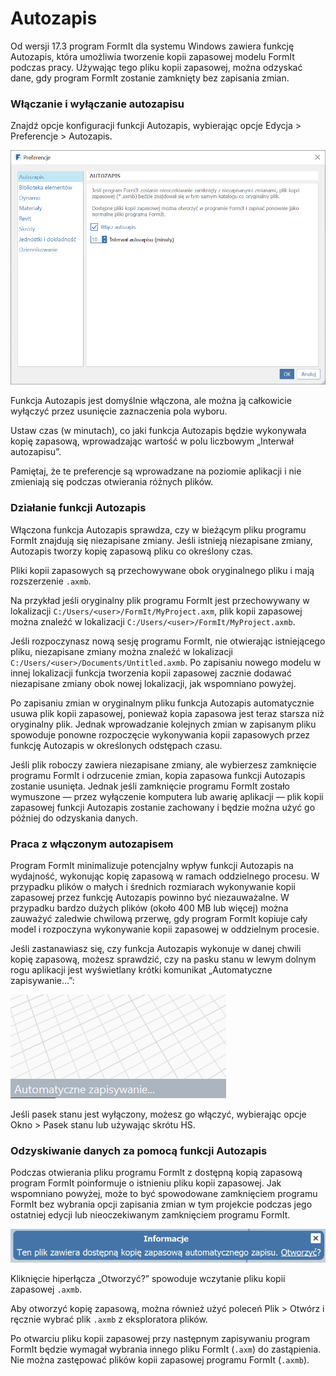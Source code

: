 # Autozapis

Od wersji 17.3 program FormIt dla systemu Windows zawiera funkcję Autozapis, która umożliwia tworzenie kopii zapasowej modelu FormIt podczas pracy. Używając tego pliku kopii zapasowej, można odzyskać dane, gdy program FormIt zostanie zamknięty bez zapisania zmian.

### Włączanie i wyłączanie autozapisu

Znajdź opcje konfiguracji funkcji Autozapis, wybierając opcje Edycja &gt; Preferencje &gt; Autozapis.

![](../.gitbook/assets/20190613-autosave.png)

Funkcja Autozapis jest domyślnie włączona, ale można ją całkowicie wyłączyć przez usunięcie zaznaczenia pola wyboru.

Ustaw czas \(w minutach\), co jaki funkcja Autozapis będzie wykonywała kopię zapasową, wprowadzając wartość w polu liczbowym „Interwał autozapisu”.

Pamiętaj, że te preferencje są wprowadzane na poziomie aplikacji i nie zmieniają się podczas otwierania różnych plików.

### Działanie funkcji Autozapis

Włączona funkcja Autozapis sprawdza, czy w bieżącym pliku programu FormIt znajdują się niezapisane zmiany. Jeśli istnieją niezapisane zmiany, Autozapis tworzy kopię zapasową pliku co określony czas.

Pliki kopii zapasowych są przechowywane obok oryginalnego pliku i mają rozszerzenie `.axmb`.

Na przykład jeśli oryginalny plik programu FormIt jest przechowywany w lokalizacji `C:/Users/<user>/FormIt/MyProject.axm`, plik kopii zapasowej można znaleźć w lokalizacji `C:/Users/<user>/FormIt/MyProject.axmb`.

Jeśli rozpoczynasz nową sesję programu FormIt, nie otwierając istniejącego pliku, niezapisane zmiany można znaleźć w lokalizacji `C:/Users/<user>/Documents/Untitled.axmb`. Po zapisaniu nowego modelu w innej lokalizacji funkcja tworzenia kopii zapasowej zacznie dodawać niezapisane zmiany obok nowej lokalizacji, jak wspomniano powyżej.

Po zapisaniu zmian w oryginalnym pliku funkcja Autozapis automatycznie usuwa plik kopii zapasowej, ponieważ kopia zapasowa jest teraz starsza niż oryginalny plik. Jednak wprowadzanie kolejnych zmian w zapisanym pliku spowoduje ponowne rozpoczęcie wykonywania kopii zapasowych przez funkcję Autozapis w określonych odstępach czasu.

Jeśli plik roboczy zawiera niezapisane zmiany, ale wybierzesz zamknięcie programu FormIt i odrzucenie zmian, kopia zapasowa funkcji Autozapis zostanie usunięta. Jednak jeśli zamknięcie programu FormIt zostało wymuszone — przez wyłączenie komputera lub awarię aplikacji — plik kopii zapasowej funkcji Autozapis zostanie zachowany i będzie można użyć go później do odzyskania danych.

### Praca z włączonym autozapisem

Program FormIt minimalizuje potencjalny wpływ funkcji Autozapis na wydajność, wykonując kopię zapasową w ramach oddzielnego procesu. W przypadku plików o małych i średnich rozmiarach wykonywanie kopii zapasowej przez funkcję Autozapis powinno być niezauważalne. W przypadku bardzo dużych plików \(około 400 MB lub więcej\) można zauważyć zaledwie chwilową przerwę, gdy program FormIt kopiuje cały model i rozpoczyna wykonywanie kopii zapasowej w oddzielnym procesie.

Jeśli zastanawiasz się, czy funkcja Autozapis wykonuje w danej chwili kopię zapasową, możesz sprawdzić, czy na pasku stanu w lewym dolnym rogu aplikacji jest wyświetlany krótki komunikat „Automatyczne zapisywanie...”:

![](../.gitbook/assets/20190613-autosave-status-bar.png)

Jeśli pasek stanu jest wyłączony, możesz go włączyć, wybierając opcje Okno &gt; Pasek stanu lub używając skrótu HS.

### Odzyskiwanie danych za pomocą funkcji Autozapis

Podczas otwierania pliku programu FormIt z dostępną kopią zapasową program FormIt poinformuje o istnieniu pliku kopii zapasowej. Jak wspomniano powyżej, może to być spowodowane zamknięciem programu FormIt bez wybrania opcji zapisania zmian w tym projekcie podczas jego ostatniej edycji lub nieoczekiwanym zamknięciem programu FormIt.

![](../.gitbook/assets/20190613-autosave-notification.png)

Kliknięcie hiperłącza „Otworzyć?” spowoduje wczytanie pliku kopii zapasowej `.axmb`.

Aby otworzyć kopię zapasową, można również użyć poleceń Plik &gt; Otwórz i ręcznie wybrać plik `.axmb` z eksploratora plików.

Po otwarciu pliku kopii zapasowej przy następnym zapisywaniu program FormIt będzie wymagał wybrania innego pliku FormIt \(`.axm`\) do zastąpienia. Nie można zastępować plików kopii zapasowej programu FormIt \(`.axmb`\).



